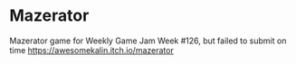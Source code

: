 # Mazerator
Mazerator game for Weekly Game Jam Week #126, but failed to submit on time https://awesomekalin.itch.io/mazerator
